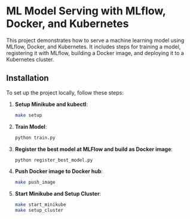 # ML Model Serving with MLflow, Docker, and Kubernetes

This project demonstrates how to serve a machine learning model using MLflow, Docker, and Kubernetes. It includes steps for training a model, registering it with MLflow, building a Docker image, and deploying it to a Kubernetes cluster.

## Installation

To set up the project locally, follow these steps:

1. **Setup Minikube and kubectl**:

   ```bash
   make setup
   ```
2. **Train Model**:

   ```bash
   python train.py
   ```
3. **Register the best model at MLFlow and build as Docker image**:

   ```bash
   python register_best_model.py
   ```

3. **Push Docker image to Docker hub**:

   ```bash
   make push_image
   ```
   
4. **Start Minikube and Setup Cluster**:

     
   ```bash
   make start_minikube
   make setup_cluster
   ```

